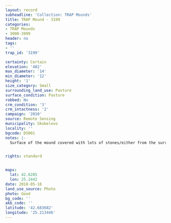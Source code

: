 ```yaml
---
layout: record
subheadline: 'Collection: TRAP Mounds'
title: TRAP Mound - 3199
categories:
- TRAP Mounds
- 3000-3999
header: no
tags:
- ''
trap_id: '3199'

certainty: Certain
elevation: '482'
max_diameter: '14'
min_diameter: '12'
height: '1'
size_category: Small
surrounding_land_use: Pasture
surface_condition: Pasture
robbed: No
crm_condition: '3'
crm_intactness: '2'
campaign: '2010'
source: Remote Sensing
municipality: Skobelevo
locality: ''
bgcode: DS001
notes: |-
  Surface of the mound covered with lots of stones/either from the surrounding pasture or from the mound.


rights: standard


maps:
  lat: 42.6285
  lon: 25.2442
date: 2018-05-16
land_use_source: Photo
photo: Good
bg_code: ''
akb_code: ''
latitude: '42.683682'
longitude: '25.213446'
---
```

